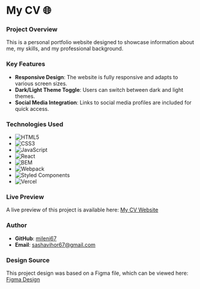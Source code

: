# My CV 🌐

### Project Overview
This is a personal portfolio website designed to showcase information about me, my skills, and my professional background.

### Key Features
- **Responsive Design**: The website is fully responsive and adapts to various screen sizes.
- **Dark/Light Theme Toggle**: Users can switch between dark and light themes.
- **Social Media Integration**: Links to social media profiles are included for quick access.

### Technologies Used
- ![HTML5](https://img.shields.io/badge/HTML5-E34F26?style=flat&logo=html5&logoColor=white)
- ![CSS3](https://img.shields.io/badge/CSS3-1572B6?style=flat&logo=css3&logoColor=white)
- ![JavaScript](https://img.shields.io/badge/JavaScript-F7DF1E?style=flat&logo=javascript&logoColor=black)
- ![React](https://img.shields.io/badge/React-61DAFB?style=flat&logo=react&logoColor=black)
- ![BEM](https://img.shields.io/badge/BEM-000000?style=flat&logo=bem&logoColor=white)
- ![Webpack](https://img.shields.io/badge/Webpack-8DD6F9?style=flat&logo=webpack&logoColor=black)
- ![Styled Components](https://img.shields.io/badge/styled--components-DB7093?style=flat&logo=styled-components&logoColor=white)
- ![Vercel](https://img.shields.io/badge/vercel-000000?style=flat&logo=vercel&logoColor=white)

### Live Preview
A live preview of this project is available here: [My CV Website](https://github.com/mileni67) <!-- You can replace this link with your live site link. -->

### Author
- **GitHub**: [mileni67](https://github.com/mileni67)
- **Email**: sashavihor67@gmail.com

### Design Source
This project design was based on a Figma file, which can be viewed here: [Figma Design](https://www.figma.com/design/yhhHeKRiSttmjAAwqYuqRw/YouCode-PERSONAL-HOMEPAGE?node-id=25-66)
